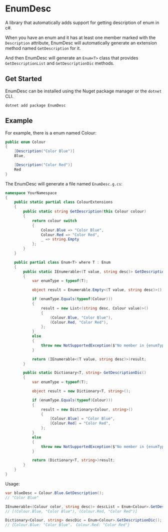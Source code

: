 # EnumDesc

A library that automatically adds support for getting description of enum in c#.

When you have an enum and it has at least one member marked with the `Description` attribute, EnumDesc will automatically generate an extension method named `GetDescription` for it.

And then EnumDesc will generate an `Enum<T>` class that provides `GetDescriptionList` and `GetDescriptionDic` methods.

## Get Started

EnumDesc can be installed using the Nuget package manager or the `dotnet` CLI.

```shell
dotnet add package EnumDesc
```

## Example

For example, there is a enum named Colour:

```c#
public enum Colour
{
    [Description("Color Blue")]
    Blue,

    [Description("Color Red")]
    Red
}
```

The EnumDesc will generate a file named `EnumDesc.g.cs`:

```C#
namespace YourNamespace
{
    public static partial class ColourExtensions
    {
        public static string GetDescription(this Colour colour)
        {
            return colour switch
            {
                Colour.Blue => "Color Blue",
                Colour.Red => "Color Red",
                _ => string.Empty
            };
        }
    }

    public partial class Enum<T> where T : Enum
    {
        public static IEnumerable<(T value, string desc)> GetDescriptionList()
        {
            var enumType = typeof(T);

            object result = Enumerable.Empty<(T value, string desc)>();

            if (enumType.Equals(typeof(Colour)))
            {
                result = new List<(string desc, Colour value)>()
                {
                    (Colour.Blue, "Color Blue"),
                    (Colour.Red, "Color Red"),
                };
            }
            else
            {
                throw new NotSupportedException($"No member in {enumType.FullName} has Description attribute.");
            }

            return (IEnumerable<(T value, string desc)>)result;
        }

        public static Dictionary<T, string> GetDescriptionDic()
        {
            var enumType = typeof(T);

            object result = new Dictionary<T, string>();

            if (enumType.Equals(typeof(Colour)))
            {
                result = new Dictionary<Colour, string>()
                {
                    [Colour.Blue] = "Color Blue",
                    [Colour.Red] = "Color Red",
                };
            }
            else
            {
                throw new NotSupportedException($"No member in {enumType.FullName} has Description attribute.");
            }

            return (Dictionary<T, string>)result;
        }
    }
}
```

Usage:

```c#
var blueDesc = Colour.Blue.GetDescription();
// "Color Blue"

IEnumerable<(Colour color, string desc)> descList = Enum<Colour>.GetDescriptionList();
// [(Colour.Blue, "Color Blue"), (Colour.Red, "Color Red")]

Dictionary<Colour, string> descDic = Enum<Colour>.GetDescriptionDic();
// {Colour.Blue: "Color Blue"， Colour.Red: "Color Red"}
```